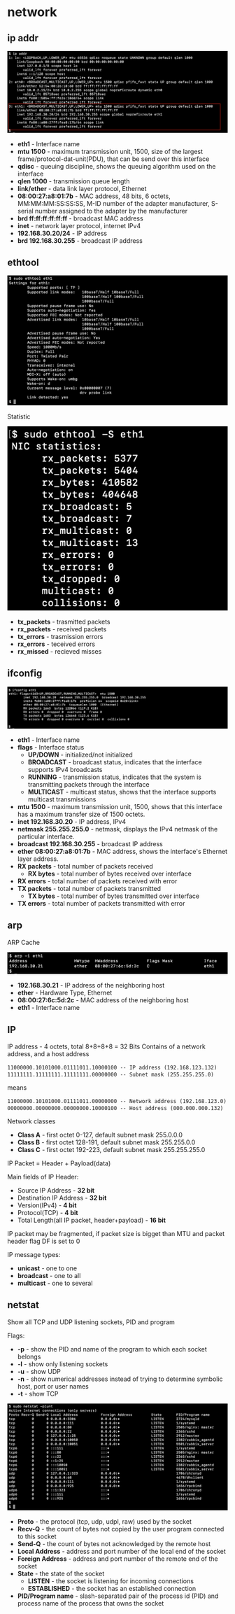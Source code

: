 # network


## ip addr

![ip-addr](screenshots/screenshot-ip-addr.png)

* **eth1** - Interface name
* **mtu 1500** - maximum transmission unit, 1500, size of the largest frame/protocol-dat-unit(PDU), that can be send over this interface
* **qdisc** - queuing discipline, shows the queuing algorithm used on the interface
* **qlen 1000** - transmission queue length
* **link/ether** - data link layer protocol, Ethernet
* **08:00:27:a8:01:7b** - MAC address, 48 bits, 6 octets, MM:MM:MM:SS:SS:SS, M-ID number of the adapter manufacturer, S-serial number assigned to the adapter by the manufacturer
* **brd ff:ff:ff:ff:ff:ff** - broadcast MAC address
* **inet** - network layer protocol, internet IPv4
* **192.168.30.20/24** - IP address
* **brd 192.168.30.255** - broadcast IP address


## ethtool

![ethtool](screenshots/screenshot-ethtool.png)

Statistic

![ethtool-s](screenshots/screenshot-ethtool-s.png)

* **tx_packets** - trasmitted packets
* **rx_packets** - received packets
* **tx_errors** - trasmission errors
* **rx_errors** - teceived errors
* **rx_missed** - recieved misses


## ifconfig

![ifconfig](screenshots/screenshot-ifconfig.png)

* **eth1** - Interface name
* **flags** - Interface status
    * **UP/DOWN** - initialized/not initialized 
    * **BROADCAST** - broadcast status, indicates that the interface supports IPv4 broadcasts
    * **RUNNING** - transmission status, indicates that the system is transmitting packets through the interface
    * **MULTICAST** - multicast status, shows that the interface supports multicast transmissions
* **mtu 1500** - maximum transmission unit, 1500, shows that this interface has a maximum transfer size of 1500 octets. 
* **inet 192.168.30.20** - IP address, IPv4
* **netmask 255.255.255.0** - netmask, displays the IPv4 netmask of the particular interface.
* **broadcast 192.168.30.255** - broadcast IP address
* **ether 08:00:27:a8:01:7b** - MAC address, shows the interface's Ethernet layer address. 
* **RX packets** - total number of packets received
    * **RX bytes** - total number of bytes received over interface
* **RX errors** - total number of packets received with error
* **TX packets** - total number of packets transmitted
    * **TX bytes** - total number of bytes transmitted over interface
* **TX errors** - total number of packets transmitted with error


## arp

ARP Cache

![arp](screenshots/screenshot-arp.png)

* **192.168.30.21** - IP address of the neighboring host
* **ether** - Hardware Type, Ethernet
* **08:00:27:6c:5d:2c** -  MAC address of the neighboring host
* **eth1** - Interface name

## IP

IP address - 4 octets, total 8+8+8+8 = 32 Bits
Contains of a network address, and a host address

```
11000000.10101000.01111011.10000100 -- IP address (192.168.123.132) 
11111111.11111111.11111111.00000000 -- Subnet mask (255.255.255.0)
```
means
```
11000000.10101000.01111011.00000000 -- Network address (192.168.123.0) 
00000000.00000000.00000000.10000100 -- Host address (000.000.000.132)
```

Network classes
* **Class A** - first octet 0-127, default subnet mask 255.0.0.0
* **Class B** - first octet 128-191, default subnet mask 255.255.0.0
* **Class C** - first octet 192-223, default subnet mask 255.255.255.0

IP Packet = Header + Payload(data)

Main fields of IP Header: 
* Source IP Address - **32 bit**
* Destination IP Address  - **32 bit**
* Version(IPv4) - **4 bit**
* Protocol(TCP) - **4 bit**
* Total Length(all IP packet, header+payload) - **16 bit**

IP packet may be fragmented, if packet size is bigget than MTU and packet header flag DF is set to 0

IP message types:
* **unicast** - one to one
* **broadcast** - one to all
* **multicast** - one to several


## netstat

Show all TCP and UDP listening sockets, PID and program

Flags:
* **-p** - show the PID and name of the program to which each socket belongs
* **-l** - show only listening sockets
* **-u** - show UDP
* **-n** - show numerical addresses instead of trying to determine symbolic host, port or user names
* **-t** - show TCP

![netstat](screenshots/screenshot-netstat.png)

* **Proto** - the protocol (tcp, udp, udpl, raw) used by the socket
* **Recv-Q** - the count of bytes not copied by the user program connected to this socket
* **Send-Q** - the count of bytes not acknowledged by the remote host
* **Local Address** - address and port number of the local end of the socket
* **Foreign Address** - address and port number of the remote end of the socket
* **State** - the state of the socket
    * **LISTEN** - the socket is listening for incoming connections
    * **ESTABLISHED** - the socket has an established connection
* **PID/Program name** - slash-separated  pair  of  the process id (PID) and process name of the process that owns the socket

